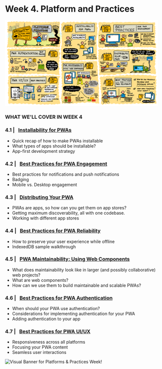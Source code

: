# Week 4. Platform and Practices

![Visual Guide to Platforms & Practices Week!](_media/week4-roadmap.png)

### WHAT WE'LL COVER IN WEEK 4

### 4.1 | &nbsp; [Installability for PWAs](01.md) 
* Quick recap of how to make PWAs installable
* What types of apps should be installable?
* App-first development strategy

### 4.2 | &nbsp; [Best Practices for PWA Engagement](02.md) 
* Best practices for notifications and push notifications
* Badging
* Mobile vs. Desktop engagement

### 4.3 | &nbsp; [Distributing Your PWA](03.md) 
* PWAs are apps, so how can you get them on app stores?
* Getting maximum discoverability, all with one codebase.
* Working with different app stores

### 4.4 | &nbsp; [Best Practices for PWA Reliability](04.md)
* How to preserve your user experience while offline
* IndexedDB sample walkthrough

### 4.5 | &nbsp; [PWA Maintainability: Using Web Components](05.md)
* What does maintainability look like in larger (and possibly collaborative) web projects?
* What are web components?
* How can we use them to build maintainable and scalable PWAs?

### 4.6 | &nbsp; [Best Practices for PWA Authentication](06.md) 
* When should your PWA use authentication?
* Considerations for implementing authentication for your PWA
* Adding authentication to your app

### 4.7 | &nbsp; [Best Practices for PWA UI/UX](07.md) 
* Responsiveness across all platforms
* Focusing your PWA content
* Seamless user interactions


![Visual Banner for Platforms & Practices Week!](_media/week4-banner.png)